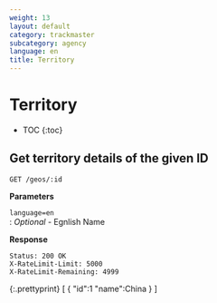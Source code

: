 ```yaml
---
weight: 13
layout: default
category: trackmaster
subcategory: agency
language: en
title: Territory
---
```


# Territory #

* TOC
{:toc}


## Get territory details of the given ID

    GET /geos/:id

**Parameters**   
 
`language=en`    
: _Optional_  - Egnlish Name

**Response**

    Status: 200 OK
    X-RateLimit-Limit: 5000
    X-RateLimit-Remaining: 4999


{:.prettyprint}
     [
            {
            "id":1
            "name":China
            }
        ]

